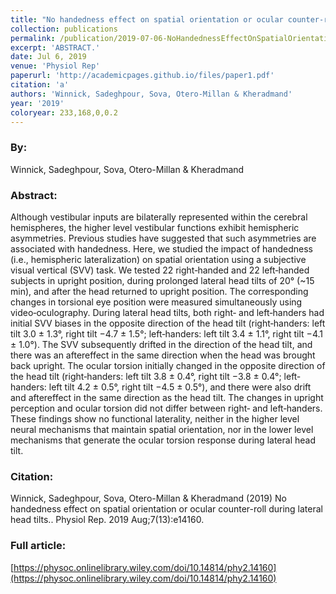 ```yaml
---
title: "No handedness effect on spatial orientation or ocular counter-roll during lateral head tilts."
collection: publications
permalink: /publication/2019-07-06-NoHandednessEffectOnSpatialOrientationOrOcularCounter_rollDurin
excerpt: 'ABSTRACT.'
date: Jul 6, 2019
venue: 'Physiol Rep'
paperurl: 'http://academicpages.github.io/files/paper1.pdf'
citation: 'a'
authors: 'Winnick, Sadeghpour, Sova, Otero-Millan & Kheradmand'
year: '2019'
coloryear: 233,168,0,0.2
---
```


### By: 
Winnick, Sadeghpour, Sova, Otero-Millan & Kheradmand

### Abstract: 
Although vestibular inputs are bilaterally represented within the cerebral hemispheres, the higher level vestibular functions exhibit hemispheric asymmetries. Previous studies have suggested that such asymmetries are associated with handedness. Here, we studied the impact of handedness (i.e., hemispheric lateralization) on spatial orientation using a subjective visual vertical (SVV) task. We tested 22 right‐handed and 22 left‐handed subjects in upright position, during prolonged lateral head tilts of 20° (~15 min), and after the head returned to upright position. The corresponding changes in torsional eye position were measured simultaneously using video‐oculography. During lateral head tilts, both right‐ and left‐handers had initial SVV biases in the opposite direction of the head tilt (right‐handers: left tilt 3.0 ± 1.3°, right tilt −4.7 ± 1.5°; left‐handers: left tilt 3.4 ± 1.1°, right tilt −4.1 ± 1.0°). The SVV subsequently drifted in the direction of the head tilt, and there was an aftereffect in the same direction when the head was brought back upright. The ocular torsion initially changed in the opposite direction of the head tilt (right‐handers: left tilt 3.8 ± 0.4°, right tilt −3.8 ± 0.4°; left‐handers: left tilt 4.2 ± 0.5°, right tilt −4.5 ± 0.5°), and there were also drift and aftereffect in the same direction as the head tilt. The changes in upright perception and ocular torsion did not differ between right‐ and left‐handers. These findings show no functional laterality, neither in the higher level neural mechanisms that maintain spatial orientation, nor in the lower level mechanisms that generate the ocular torsion response during lateral head tilt.

### Citation: 
Winnick, Sadeghpour, Sova, Otero-Millan & Kheradmand (2019) No handedness effect on spatial orientation or ocular counter-roll during lateral head tilts.. Physiol Rep. 2019 Aug;7(13):e14160. 

### Full article: 
[https://physoc.onlinelibrary.wiley.com/doi/10.14814/phy2.14160](https://physoc.onlinelibrary.wiley.com/doi/10.14814/phy2.14160)
